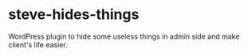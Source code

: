 # steve-hides-things
WordPress plugin to hide some useless things in admin side and make client's life easier.
